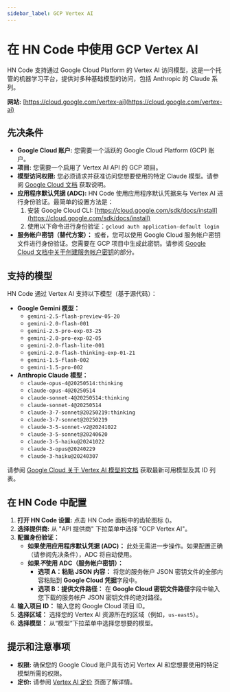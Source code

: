 ```yaml
---
sidebar_label: GCP Vertex AI
---
```


# 在 HN Code 中使用 GCP Vertex AI

HN Code 支持通过 Google Cloud Platform 的 Vertex AI 访问模型，这是一个托管的机器学习平台，提供对多种基础模型的访问，包括 Anthropic 的 Claude 系列。

**网站:** [https://cloud.google.com/vertex-ai](https://cloud.google.com/vertex-ai)

## 先决条件

- **Google Cloud 账户:** 您需要一个活跃的 Google Cloud Platform (GCP) 账户。
- **项目:** 您需要一个启用了 Vertex AI API 的 GCP 项目。
- **模型访问权限:** 您必须请求并获准访问您想要使用的特定 Claude 模型。请参阅 [Google Cloud 文档](https://cloud.google.com/vertex-ai/generative-ai/docs/partner-models/use-claude#before_you_begin) 获取说明。
- **应用程序默认凭据 (ADC):** HN Code 使用应用程序默认凭据来与 Vertex AI 进行身份验证。最简单的设置方法是：
    1.  安装 Google Cloud CLI: [https://cloud.google.com/sdk/docs/install](https://cloud.google.com/sdk/docs/install)
    2.  使用以下命令进行身份验证：`gcloud auth application-default login`
- **服务帐户密钥（替代方案）：** 或者，您可以使用 Google Cloud 服务帐户密钥文件进行身份验证。您需要在 GCP 项目中生成此密钥。请参阅 [Google Cloud 文档中关于创建服务帐户密钥](https://cloud.google.com/iam/docs/creating-managing-service-account-keys)的部分。

## 支持的模型

HN Code 通过 Vertex AI 支持以下模型（基于源代码）：

- **Google Gemini 模型：**
    - `gemini-2.5-flash-preview-05-20`
    - `gemini-2.0-flash-001`
    - `gemini-2.5-pro-exp-03-25`
    - `gemini-2.0-pro-exp-02-05`
    - `gemini-2.0-flash-lite-001`
    - `gemini-2.0-flash-thinking-exp-01-21`
    - `gemini-1.5-flash-002`
    - `gemini-1.5-pro-002`
- **Anthropic Claude 模型：**
    - `claude-opus-4@20250514:thinking`
    - `claude-opus-4@20250514`
    - `claude-sonnet-4@20250514:thinking`
    - `claude-sonnet-4@20250514`
    - `claude-3-7-sonnet@20250219:thinking`
    - `claude-3-7-sonnet@20250219`
    - `claude-3-5-sonnet-v2@20241022`
    - `claude-3-5-sonnet@20240620`
    - `claude-3-5-haiku@20241022`
    - `claude-3-opus@20240229`
    - `claude-3-haiku@20240307`

请参阅 [Google Cloud 关于 Vertex AI 模型的文档](https://cloud.google.com极客/vertex-ai/generative-ai/docs/learn/models) 获取最新可用模型及其 ID 列表。

## 在 HN Code 中配置

1.  **打开 HN Code 设置:** 点击 HN Code 面板中的齿轮图标 (<Codicon name="gear" />)。
2.  **选择提供商:** 从 "API 提供商" 下拉菜单中选择 "GCP Vertex AI"。
3.  **配置身份验证：**
    - **如果使用应用程序默认凭据 (ADC)：** 此处无需进一步操作。如果配置正确（请参阅先决条件），ADC 将自动使用。
    - **如果*不*使用 ADC（服务帐户密钥）：**
        - **选项 A：粘贴 JSON 内容：** 将您的服务帐户 JSON 密钥文件的全部内容粘贴到 **Google Cloud 凭据**字段中。
        - **选项 B：提供文件路径：** 在 **Google Cloud 密钥文件路径**字段中输入您下载的服务帐户 JSON 密钥文件的绝对路径。
4.  **输入项目 ID：** 输入您的 Google Cloud 项目 ID。
5.  **选择区域：** 选择您的 Vertex AI 资源所在的区域（例如，`us-east5`）。
6.  **选择模型：** 从“模型”下拉菜单中选择您想要的模型。

## 提示和注意事项

- **权限:** 确保您的 Google Cloud 账户具有访问 Vertex AI 和您想要使用的特定模型所需的权限。
- **定价:** 请参阅 [Vertex AI 定价](https://cloud.google.com/vertex-ai/pricing) 页面了解详情。
